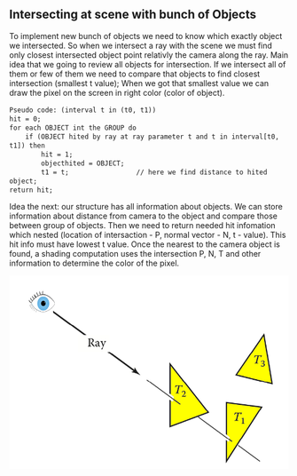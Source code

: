 Intersecting at scene with bunch of Objects
--------


To implement new bunch of objects we need to know which exactly object we intersected. 
So when we intersect a ray with the scene we must find only closest intersected object
point relativly the camera along the ray. Main idea that we going to review all objects
for intersection. If we intersect all of them or few of them we need to compare that 
objects to find closest intersection (smallest t value); When we got that smallest value
we can draw the pixel on the screen in right color (color of object).
	
	Pseudo code: (interval t in (t0, t1))
	hit = 0;
	for each OBJECT int the GROUP do
		if (OBJECT hited by ray at ray parameter t and t in interval[t0, t1]) then
			hit = 1;
			objecthited = OBJECT;
			t1 = t;					// here we find distance to hited object;
	return hit;


Idea the next: our structure has all information about objects. We can store information about distance
from camera to the object and compare those between group of objects. Then we need to return needed hit infomation which nested (location of intersaction - P, normal vector - N, t - value). This hit info must have lowest t value.
Once the nearest to the camera object is found, a shading computation uses the intersection P, N, T and other information to determine the color of the pixel. 

<img width="1199" alt="screen shot 2018-12-25 at 3 15 42 pm" src="https://github.com//Jenuaz/c_graphics_SDL/blob/master/support/Screen%20Shot%202018-12-27%20at%206.jpg?raw=true">
 
